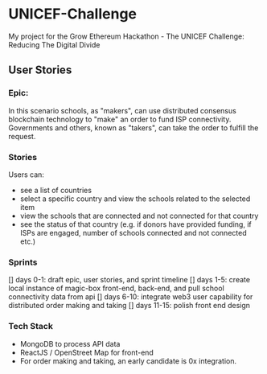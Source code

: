 # UNICEF-Challenge
My project for the Grow Ethereum Hackathon - The UNICEF Challenge: Reducing The Digital Divide

## User Stories

### Epic:
In this scenario schools, as "makers", can use distributed consensus blockchain technology to "make" an order to fund ISP connectivity. Governments and others, known as "takers", can take the order to fulfill the request.  

### Stories
Users can:
- see a list of countries
- select a specific country and view the schools related to the selected item
- view the schools that are connected and not connected for that country
- see the status of that country (e.g. if donors have provided funding, if ISPs are engaged, number of schools connected and not connected etc.)

### Sprints
[] days 0-1: draft epic, user stories, and sprint timeline
[] days 1-5: create local instance of magic-box front-end, back-end, and pull school connectivity data from api
[] days 6-10: integrate web3 user capability for distributed order making and taking
[] days 11-15: polish front end design

### Tech Stack
- MongoDB to process API data
- ReactJS / OpenStreet Map for front-end
- For order making and taking, an early candidate is 0x integration.
